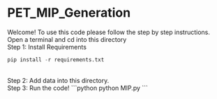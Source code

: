 # PET_MIP_Generation


Welcome! To use this code please follow the step by step instructions. Open a terminal and cd into this directory
<br>
Step 1: Install Requirements
```python
pip install -r requirements.txt
```
<br>
Step 2: Add data into this directory. 
<br>
Step 3: Run the code!
```python
python MIP.py
```

